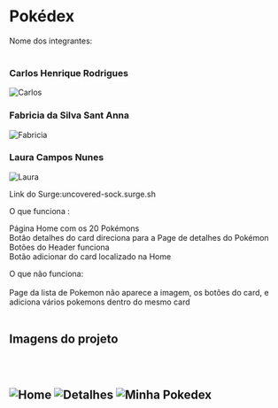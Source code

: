# Pokédex

Nome dos integrantes:<br>
<br>
<h3>Carlos Henrique Rodrigues </h3>
  
![Carlos](https://user-images.githubusercontent.com/81387401/122611069-0f28db00-d057-11eb-9296-f6cd8e12434d.PNG)

<h3>Fabricia da Silva Sant Anna </h3> 
  
![Fabricia](https://user-images.githubusercontent.com/81387401/122611090-1819ac80-d057-11eb-89a4-926e1d9f223a.PNG)

<h3>Laura Campos Nunes </h3>
  
![Laura](https://user-images.githubusercontent.com/81387401/122611100-1bad3380-d057-11eb-93b7-053d07faa366.PNG)


Link do Surge:uncovered-sock.surge.sh


O que funciona : <br>

Página Home com os 20 Pokémons<br>
Botão  detalhes do card direciona para a Page de detalhes do Pokémon <br>
Botões do Header funciona <br>
Botão adicionar do card localizado na Home <br>

O que não funciona:<br><br>
Page da lista de Pokemon não aparece a imagem, os botões do card, e adiciona vários pokemons dentro do mesmo card <br><br>


<h2>Imagens do projeto<h2><br>
  
![Home](https://user-images.githubusercontent.com/81387401/122610705-785c1e80-d056-11eb-9b71-6c5fc3af56a0.PNG)
![Detalhes](https://user-images.githubusercontent.com/81387401/122610718-7c883c00-d056-11eb-9e20-7bda3d9a1845.PNG)
![Minha Pokedex](https://user-images.githubusercontent.com/81387401/122610731-801bc300-d056-11eb-87b3-0665eeae0e4d.PNG)



